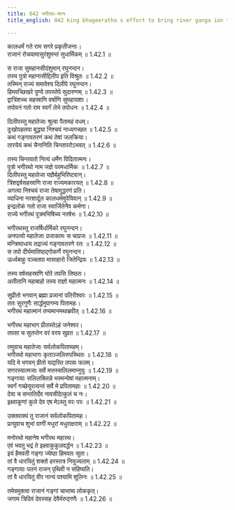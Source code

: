 ```yaml
---
title: 042 भगीरथ-यत्नः
title_english: 042 king bhageeratha s effort to bring river ganga ion to the earth

---
```

<div class="audioEmbed"  caption="श्रीराम-हरिसीताराममूर्ति-घनपाठिभ्यां वचनम्" src="https://archive.org/download/Ramayana-recitation-Sriram-harisItArAmamUrti-Ghanapaati-v2/Kanda_1/Kanda_1_BK-042-Bhagiratha_Yathnaha.mp3"></div>

कालधर्मं गते राम सगरे प्रकृतीजनाः।  
राजानं रोचयामासुरंशुमन्तं सुधार्मिकम् ॥ 1.42.1 ॥   

स राजा सुमहानसीदंशुमान् रघुनन्दन।  
तस्य पुत्रो महानासीद्दिलीप इति विश्रुतः ॥ 1.42.2 ॥   
तस्मिन् राज्यं समावेश्य दिलीपे रघुनन्दन।  
हिमवच्छिखरे पुण्ये तपस्तेपे सुदारुणम् ॥ 1.42.3 ॥   
द्वात्रिंशच्च सहस्राणि वर्षाणि सुमहायशाः।  
तपोवनं गतो राम स्वर्गं लेभे तपोधनः ॥ 1.42.4 ॥   

दिलीपस्तु महातेजाः श्रुत्वा पैतामहं वधम्।  
दुःखोपहतया बुद्ध्या निश्चयं नाध्यगच्छत ॥ 1.42.5 ॥   
कथं गङ्गावतरणं कथं तेषां जलक्रिया।  
तारयेयं कथं चैनानिति चिन्तापरोऽभवत् ॥ 1.42.6 ॥   

तस्य चिन्तयतो नित्यं धर्मेण विदितात्मनः।  
पुत्रो भगीरथो नाम जज्ञे परमधार्मिकः ॥ 1.42.7 ॥   
दिलीपस्तु महातेजा यज्ञैर्बहुभिरिष्टवान्।  
त्रिंशद्वर्षसहस्राणि राजा राज्यमकारयत् ॥ 1.42.8 ॥   
अगत्वा निश्चयं राजा तेषामुद्धरणं प्रति।  
व्याधिना नरशार्दूल कालधर्ममुपेयिवान् ॥ 1.42.9 ॥   
इन्द्रलोकं गतो राजा स्वार्जितेनैव कर्मणा।  
राज्ये भगीरथं पुत्रमभिषिच्य नरर्षभः ॥ 1.42.10 ॥   

भगीरथस्तु राजर्षिर्धार्मिको रघुनन्दन।  
अनपत्यो महातेजाः प्रजाकामः स चाप्रजः ॥ 1.42.11 ॥   
मन्त्रिष्वाधाय तद्राज्यं गङ्गावतरणे रतः ॥ 1.42.12 ॥   
स तपो दीर्घमातिष्ठद्गोकर्णे रघुनन्दन।  
ऊर्ध्वबाहुः पञ्चतपा मासाहारो जितेन्द्रियः ॥ 1.42.13 ॥   

तस्य वर्षसहस्राणि घोरे तपसि तिष्ठतः।  
अतीतानि महाबाहो तस्य राज्ञो महात्मनः ॥ 1.42.14 ॥   

सुप्रीतो भगवान् ब्रह्मा प्रजानां पतिरीश्वरः ॥ 1.42.15 ॥   
ततः सुरगुणैः सार्द्धमुपागम्य पितामहः।  
भगीरथं महात्मानं तप्यमानमथाब्रवीत् ॥ 1.42.16 ॥   

भगीरथ महाभाग प्रीतस्तेऽहं जनेश्वर।  
तपसा च सुतप्तेन वरं वरय सुव्रत ॥ 1.42.17 ॥   

तमुवाच महातेजाः सर्वलोकपितामहम्।  
भगीरथो महाभागः कृताञ्जलिरुपस्थितः ॥ 1.42.18 ॥   
यदि मे भगवन् प्रीतो यद्यस्ति तपसः फलम्।  
सगरस्यात्मजाः सर्वे मत्तस्सलिलमाप्नुयुः ॥ 1.42.19 ॥   
गङ्गायाः सलिलक्लिन्ने भस्मन्येषां महात्मनाम्।  
स्वर्गं गच्छेयुरत्यन्तं सर्वे मे प्रपितामहाः ॥ 1.42.20 ॥   
देया च सन्ततिर्देव नावसीदेत्कुलं च नः।  
इक्ष्वाकूणां कुले देव एष मेऽस्तु वरः परः ॥ 1.42.21 ॥   

उक्तवाक्यं तु राजानं सर्वलोकपितामहः।  
प्रत्युवाच शुभां वाणीं मधुरां मधुराक्षराम् ॥ 1.42.22 ॥   

मनोरथो महानेष भगीरथ महारथ।  
एवं भवतु भद्रं ते इक्ष्वाकुकुलवर्द्धन ॥ 1.42.23 ॥   
इयं हैमवती गङ्गा ज्येष्ठा हिमवतः सुता।  
तां वै धारयितुं शक्तो हरस्तत्र नियुज्यताम् ॥ 1.42.24 ॥   
गङ्गायाः पतनं राजन् पृथिवी न सहिष्यति।  
तां वै धारयितुं वीर नान्यं पश्यामि शूलिनः ॥ 1.42.25 ॥   

तमेवमुक्त्वा राजानं गङ्गां चाभाष्य लोककृत्।  
जगाम त्रिदिवं देवस्सह देवैर्मरुद्गणैः ॥ 1.42.26 ॥   